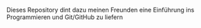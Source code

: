 Dieses Repository dint dazu meinen Freunden eine Einführung ins Programmieren und Git/GitHub zu liefern